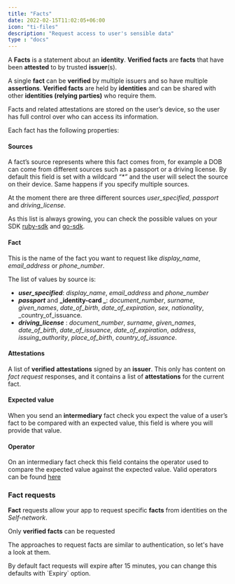 ```yaml
---
title: "Facts"
date: 2022-02-15T11:02:05+06:00
icon: "ti-files"
description: "Request access to user's sensible data"
type : "docs"
---
```


A **Facts** is a statement about an **identity**. **Verified facts** are **facts** that have been **attested** to by trusted **issuer**(s).

A single **fact** can be **verified** by multiple issuers and so have multiple **assertions**. **Verified facts** are held by **identities** and  can be shared with other **identities (relying parties)** who require them.

Facts and related attestations are stored on the user’s device, so the user has full control over who can access its information.

Each fact has the following properties:

#### Sources

A fact’s source represents where this fact comes from, for example a DOB can come from different sources such as a passport or a driving license. By default this field is set with a wildcard _“*”_ and the user will select the source on their device. Same happens if you specify multiple sources.

At the moment there are three different sources _user_specified_, _passport_ and _driving_license_.

As this list is always growing, you can check the possible values on your SDK [ruby-sdk](https://github.com/joinself/self-ruby-sdk/blob/master/lib/sources.rb#L6) and [go-sdk](https://github.com/joinself/self-go-sdk/blob/a027b7567d6d7d74ad2bbbf7219a24c57742b839/fact/fact.go#L20).

#### Fact

This is the name of the fact you want to request like _display_name_, _email_address_ or _phone_number_.

The list of values by source is:

*   **_user_specified_**: _display_name_, _email_address_ and _phone_number_
*   **_passport_** and **_identity-card _**: _document_number_, _surname_, _given_names_, _date_of_birth_, _date_of_expiration_, _sex_, _nationality_, _country_of_issuance.
*   **_driving_license_** : _document_number_, _surname_, _given_names_, _date_of_birth_, _date_of_issuance_, _date_of_expiration_, _address_, _issuing_authority_, _place_of_birth_, _country_of_issuance_.

#### Attestations

A list of **verified** **attestations** signed by an **issuer**. This only has content on _fact request_ responses, and it contains a list of **attestations** for the current fact.

#### Expected value

When you send an **intermediary** fact check you expect the value of a user’s fact to be compared with an expected value, this field is where you will provide that value.

#### Operator

On an intermediary fact check this field contains the operator used to compare the expected value against the expected value. Valid operators can be found [here](https://github.com/joinself/self-ruby-sdk/blob/master/lib/sources.rb#L34)



### Fact requests
**Fact** requests allow your app to request specific **facts** from identities on the _Self-network_.

Only **verified facts** can be requested

The approaches to request facts are similar to authentication, so let's have a look at them.

<aside class="success">
By default fact requests will expire after 15 minutes, you can change this defaults with `Expiry` option.
</aside>

